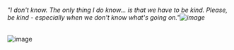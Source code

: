 ###### "I don't know. The only thing I do know... is that we have to be kind. Please, be kind - especially when we don't know what's going on."![image](https://github.com/user-attachments/assets/9c7ff4b5-04b1-4dc9-91f0-bafa242f1da3)


![image](https://github.com/user-attachments/assets/91879ca9-4b95-4078-a716-6b0ee3880c37)




